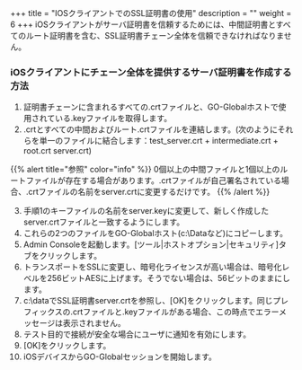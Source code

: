 +++
title = "IOSクライアントでのSSL証明書の使用"
description = ""
weight = 6
+++
iOSクライアントがサーバ証明書を信頼するためには、中間証明書とすべてのルート証明書を含む、SSL証明書チェーン全体を信頼できなければなりません。

### iOSクライアントにチェーン全体を提供するサーバ証明書を作成する方法

1. 証明書チェーンに含まれるすべての.crtファイルと、GO-Globalホストで使用されている.keyファイルを取得します。
2. .crtとすべての中間およびルート.crtファイルを連結します。(次のようにそれらを単一のファイルに結合します：test_server.crt + intermediate.crt + root.crt server.crt)

{{% alert title="参照" color="info" %}}
0個以上の中間ファイルと1個以上のルートファイルが存在する場合があります。.crtファイルが自己署名されている場合、.crtファイルの名前をserver.crtに変更するだけです。
{{% /alert %}}

3. 手順1のキーファイルの名前をserver.keyに変更して、新しく作成したserver.crtファイルと一致するようにします。
4. これらの2つのファイルをGO-Globalホスト(c:\Dataなど)にコピーします。
5. Admin Consoleを起動します。[ツール|ホストオプション|セキュリティ]タブをクリックします。
6. トランスポートをSSLに変更し、暗号化ライセンスが高い場合は、暗号化レベルを256ビットAESに上げます。そうでない場合は、56ビットのままにします。
7. c:\dataでSSL証明書server.crtを参照し、[OK]をクリックします。同じプレフィックスの.crtファイルと.keyファイルがある場合、この時点でエラーメッセージは表示されません。
8. テスト目的で接続が安全な場合にユーザに通知を有効にします。
9. [OK]をクリックします。
10. iOSデバイスからGO-Globalセッションを開始します。